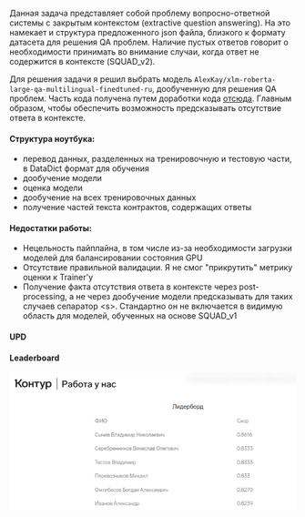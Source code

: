 Данная задача представляет собой проблему вопросно-ответной системы с закрытым контекстом (extractive question answering). На это намекает и структура предложенного json файла, близкого к формату датасета для решения QA проблем. Наличие пустых ответов говорит о необходимости принимать во внимание случаи, когда ответ не содержится в контексте (SQUAD_v2).  

Для решения задачи я решил выбрать модель `AlexKay/xlm-roberta-large-qa-multilingual-finedtuned-ru`, дообученную для решения QA проблем. Часть кода получена путем доработки кода [отсюда](https://huggingface.co/learn/nlp-course/chapter7/7). Главным образом, чтобы обеспечить возможность предсказывать отсутствие ответа в контексте. 

#### Структура ноутбука:
* перевод данных, разделенных на тренировочную и тестовую части, в DataDict формат для обучения
* дообучение модели
* оценка модели
* дообучение на всех тренировочных данных
* получение частей текста контрактов, содержащих ответы

#### Недостатки работы:
* Нецельность пайплайна, в том числе из-за необходимости загрузки моделей для балансировании состояния GPU
* Отсутствие правильной валидации. Я не смог "прикрутить" метрику оценки к Trainer'у
* Получение факта отсутствия ответа в контексте через post-processing, а не через дообучение модели предсказывать для таких случаев сепаратор \<s\>. Стандартно он не включается в видимую область для моделей, обученных на основе SQUAD_v1 

#### UPD
#### Leaderboard
![Итоговое положение -- 4 место. Точность выделения -- 0.833](/images/leaders.png)
